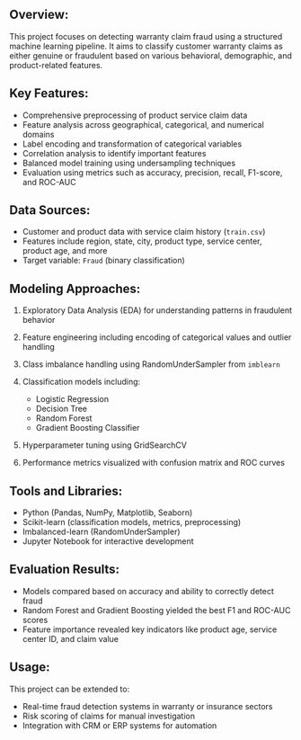 ## **Overview:**

This project focuses on detecting warranty claim fraud using a structured machine learning pipeline. It aims to classify customer warranty claims as either genuine or fraudulent based on various behavioral, demographic, and product-related features.

## **Key Features:**

* Comprehensive preprocessing of product service claim data
* Feature analysis across geographical, categorical, and numerical domains
* Label encoding and transformation of categorical variables
* Correlation analysis to identify important features
* Balanced model training using undersampling techniques
* Evaluation using metrics such as accuracy, precision, recall, F1-score, and ROC-AUC

## **Data Sources:**

* Customer and product data with service claim history (`train.csv`)
* Features include region, state, city, product type, service center, product age, and more
* Target variable: `Fraud` (binary classification)

## **Modeling Approaches:**

1. Exploratory Data Analysis (EDA) for understanding patterns in fraudulent behavior
2. Feature engineering including encoding of categorical values and outlier handling
3. Class imbalance handling using RandomUnderSampler from `imblearn`
4. Classification models including:

   * Logistic Regression
   * Decision Tree
   * Random Forest
   * Gradient Boosting Classifier
5. Hyperparameter tuning using GridSearchCV
6. Performance metrics visualized with confusion matrix and ROC curves

## **Tools and Libraries:**

* Python (Pandas, NumPy, Matplotlib, Seaborn)
* Scikit-learn (classification models, metrics, preprocessing)
* Imbalanced-learn (RandomUnderSampler)
* Jupyter Notebook for interactive development

## **Evaluation Results:**

* Models compared based on accuracy and ability to correctly detect fraud
* Random Forest and Gradient Boosting yielded the best F1 and ROC-AUC scores
* Feature importance revealed key indicators like product age, service center ID, and claim value

## **Usage:**

This project can be extended to:

* Real-time fraud detection systems in warranty or insurance sectors
* Risk scoring of claims for manual investigation
* Integration with CRM or ERP systems for automation

